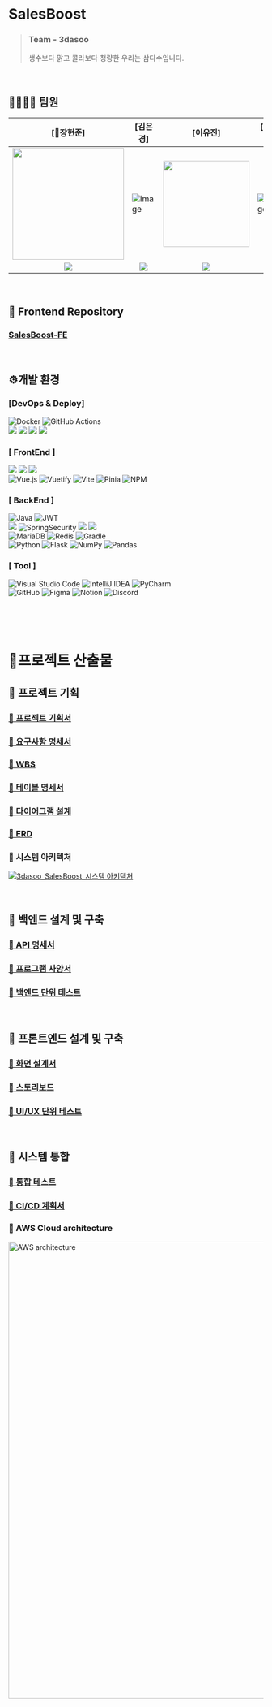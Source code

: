 # SalesBoost

> ### Team - 3dasoo
> 생수보다 맑고 콜라보다 청량한 우리는 삼다수입니다.
<br>

## 👨‍👩‍👧‍👦 팀원

[👑장현준]|[김은경]|[이유진]|[이지정]|[정수진]|[최규범]
|------|------|------|------------------|--------------------|------|
| <img src="https://github.com/user-attachments/assets/c328d365-d8c9-4a92-8bca-8dcf0c6a9875" width="220px"/> | ![image](https://github.com/user-attachments/assets/9ee4a459-7e61-494f-8c1b-63255c2526cb)| <img src="https://github.com/user-attachments/assets/1d0e2732-8faf-4c30-8789-0299bb178fb6" width="170px"/> | ![image](https://github.com/user-attachments/assets/f131ae95-f7a7-4de5-8708-88e66c5cfe80)| ![image](https://github.com/user-attachments/assets/68cdaaf2-67c0-4976-9335-d2d94e88f91b) | ![image](https://github.com/user-attachments/assets/15a8f0f0-f74d-428e-a77a-e7718c8dd25c)
|<div align="center">[<img src="https://img.shields.io/badge/github-181717?style=for-the-badge&logo=github&logoColor=white">](https://github.com/mabem95)</div>| <div align="center">[<img src="https://img.shields.io/badge/github-181717?style=for-the-badge&logo=github&logoColor=white">](https://github.com/kuk329)</div> | <div align="center">[<img src="https://img.shields.io/badge/github-181717?style=for-the-badge&logo=github&logoColor=white">](https://github.com/uzz99)</div> | <div align="center">[<img src="https://img.shields.io/badge/github-181717?style=for-the-badge&logo=github&logoColor=white">](https://github.com/leejijung)</div> | <div align="center">[<img src="https://img.shields.io/badge/github-181717?style=for-the-badge&logo=github&logoColor=white">](https://github.com/Sujina2024)</div> | <div align="center">[<img src="https://img.shields.io/badge/github-181717?style=for-the-badge&logo=github&logoColor=white">](https://github.com/jason-gb)</div> |

<br>

## 🔗 Frontend Repository 

### [SalesBoost-FE](https://github.com/beyond-sw-camp/be08-fin-3Dasoo-SalesBoost-FE)

<br>

## ⚙개발 환경

### [DevOps & Deploy]
<p>
<img src="https://img.shields.io/badge/docker-%230db7ed.svg?style=for-the-badge&logo=docker&logoColor=white" alt="Docker">
<img src="https://img.shields.io/badge/github%20actions-%232671E5.svg?style=for-the-badge&logo=githubactions&logoColor=white" alt="GitHub Actions">
<br>
<img src="https://img.shields.io/badge/amazon%20ec2-FF9900?style=for-the-badge&logo=amazonec2&logoColor=white">
<img src="https://img.shields.io/badge/amazon%20s3-569A31?style=for-the-badge&logo=amazons3&logoColor=white">
<img src="https://img.shields.io/badge/amazon%20rds-527FFF?style=for-the-badge&logo=amazonrds&logoColor=white">
<img src="https://img.shields.io/badge/amazonroute%2053-8C4FFF?style=for-the-badge&logo=amazonroute53&logoColor=white">
</p>

### [ FrontEnd ]
<p>
<img src="https://img.shields.io/badge/javascript-F7DF1E?style=for-the-badge&logo=javascript&logoColor=black"> 
<img src="https://img.shields.io/badge/html5-E34F26?style=for-the-badge&logo=html&logoColor=white"> 
<img src="https://img.shields.io/badge/css-1572B6?style=for-the-badge&logo=css3&logoColor=white">  
<br>
<img src="https://img.shields.io/badge/vue.js-%2335495e.svg?style=for-the-badge&logo=vuedotjs&logoColor=%234FC08D" alt="Vue.js">
<img src="https://img.shields.io/badge/Vuetify-1867C0?style=for-the-badge&logo=vuetify&logoColor=AEDDFF" alt="Vuetify">
<img src="https://img.shields.io/badge/vite-%23646CFF.svg?style=for-the-badge&logo=vite&logoColor=white" alt="Vite">
<img src="https://img.shields.io/badge/Pinia-F0B90B?style=for-the-badge&logo=vue.js&logoColor=white" alt="Pinia">
<img src="https://img.shields.io/badge/NPM-%23CB3837.svg?style=for-the-badge&logo=npm&logoColor=white" alt="NPM">
</p>

### [ BackEnd ]

<p>
<img alt="Java" src="https://img.shields.io/badge/Java-ED8B00?style=for-the-badge&logo=openjdk&logoColor=white"/> 
<img src="https://img.shields.io/badge/JWT-black?style=for-the-badge&logo=jsonwebtokens&logoColor=white" alt="JWT">
<br>
<img src="https://img.shields.io/badge/springboot-6DB33F?style=for-the-badge&logo=springboot&logoColor=white"/> 
<img src="https://img.shields.io/badge/SpringSecurity-6DB33F?style=for-the-badge&logo=springsecurity&logoColor=white" alt="SpringSecurity">
<img src="https://img.shields.io/badge/springdatajpa-6DB33F?style=for-the-badge&logo=&logoColor=white">
<img src="https://img.shields.io/badge/querydsl-0769AD?style=for-the-badge&logo=&logoColor=white">
<br>
<img src="https://img.shields.io/badge/MariaDB-003545?style=for-the-badge&logo=mariadb&logoColor=white" alt="MariaDB">
<img src="https://img.shields.io/badge/redis-%23DD0031.svg?style=for-the-badge&logo=redis&logoColor=white" alt="Redis">
<img src="https://img.shields.io/badge/Gradle-02303A.svg?style=for-the-badge&logo=Gradle&logoColor=white" alt="Gradle">
<br>
<img src="https://img.shields.io/badge/python-3670A0?style=for-the-badge&logo=python&logoColor=ffdd54" alt="Python">
<img src="https://img.shields.io/badge/flask-%23000.svg?style=for-the-badge&logo=flask&logoColor=white" alt="Flask">
<img src="https://img.shields.io/badge/numpy-%23013243.svg?style=for-the-badge&logo=numpy&logoColor=white" alt="NumPy">
<img src="https://img.shields.io/badge/pandas-%23150458.svg?style=for-the-badge&logo=pandas&logoColor=white" alt="Pandas">
</p>

### [ Tool ]

<p>
<img src="https://img.shields.io/badge/Visual%20Studio%20Code-0078d7.svg?style=for-the-badge&logo=visual-studio-code&logoColor=white" alt="Visual Studio Code">
<img src="https://img.shields.io/badge/IntelliJ%20IDEA-000000?style=for-the-badge&logo=intellij%20idea&logoColor=white" alt="IntelliJ IDEA">
<img src="https://img.shields.io/badge/pycharm-143?style=for-the-badge&logo=pycharm&logoColor=black&color=black&labelColor=green" alt="PyCharm">
<br>
<img src="https://img.shields.io/badge/github-181717?style=for-the-badge&logo=github&logoColor=white" alt="GitHub">
<img src="https://img.shields.io/badge/figma-F24E1E?style=for-the-badge&logo=figma&logoColor=white" alt="Figma">
<img src="https://img.shields.io/badge/Notion-%23000000.svg?style=for-the-badge&logo=notion&logoColor=white" alt="Notion">
<img src="https://img.shields.io/badge/Discord-%235865F2.svg?style=for-the-badge&logo=discord&logoColor=white" alt="Discord">
</p>

<br>
<br>
<br>

# 📌프로젝트 산출물 

## 📁 프로젝트 기획

### [📑 프로젝트 기획서](https://docs.google.com/document/d/1IpyjdOOXZtkgmDbQShzoEU3lGTpq-9S5jJ4wXlx_if4/edit?usp=sharing)


### [📑 요구사항 명세서](https://docs.google.com/spreadsheets/d/19Nf7w0QSlVX1VOPbxbSS61pFMHorlVDw/edit?gid=1603470472#gid=1603470472)


### [📆 WBS](https://docs.google.com/spreadsheets/d/19Nf7w0QSlVX1VOPbxbSS61pFMHorlVDw/edit?gid=720221451#gid=720221451)


### [📑 테이블 명세서](https://docs.google.com/spreadsheets/d/19Nf7w0QSlVX1VOPbxbSS61pFMHorlVDw/edit?gid=77757089#gid=77757089)

### [📑 다이어그램 설계 ](https://drive.google.com/file/d/1sa3nzAjRnVlWn3rbHa3fBf4TlaeV7v7y/view)


### [📑 ERD](https://www.erdcloud.com/d/aqHuqgJsN6PQ4o7rn)

### 📑 시스템 아키텍처

[![3dasoo_SalesBoost_시스템 아키텍처](https://github.com/user-attachments/assets/80c448e3-716e-462f-bcbc-78bd9ca8a77c)](https://www.figma.com/design/3eVoEOIHFVwVvohUklm3Zy/3dsaoo?node-id=1-2)

<br>

## 📁 백엔드 설계 및 구축

### [📑 API 명세서](https://windy-trail-270.notion.site/API-05d395dcad3a4de6a9f1c05e352eeee9?pvs=4)

### [📑 프로그램 사양서](https://www.notion.so/127a0be8a371805a912ce4bc85ddef3d?pvs=97#12aa0be8a37180a2a885d6b4e65b870c)

### [💯 백엔드 단위 테스트 ](https://docs.google.com/spreadsheets/d/19Nf7w0QSlVX1VOPbxbSS61pFMHorlVDw/edit?gid=662038167#gid=662038167&range=A1) 



<br>

## 📁 프론트엔드 설계 및 구축

### [🎨 화면 설계서](https://www.figma.com/design/3eVoEOIHFVwVvohUklm3Zy/3dsaoo?node-id=0-1)

### [🎨 스토리보드](https://docs.google.com/spreadsheets/d/19Nf7w0QSlVX1VOPbxbSS61pFMHorlVDw/edit?gid=667885906#gid=667885906&range=A1)

### [💯 UI/UX 단위 테스트 ](https://docs.google.com/spreadsheets/d/19Nf7w0QSlVX1VOPbxbSS61pFMHorlVDw/edit?gid=696265026#gid=696265026&range=A1)

<br>

## 📁 시스템 통합

### [💯 통합 테스트](https://www.notion.so/127a0be8a371805a912ce4bc85ddef3d)
### [🔄 CI/CD 계획서](https://windy-trail-270.notion.site/CI-CD-bc4e2c01a878459bb89c5a9f8ee425c0?pvs=4)
### 📑 AWS Cloud architecture
<img width="900" alt="AWS architecture" src="https://github.com/user-attachments/assets/d6e8c869-3e8e-490e-aa37-3b90220f1b5c">


<br>

